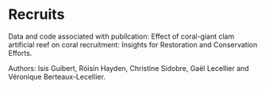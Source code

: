 # Recruits

Data and code associated with pubilcation: Effect of coral-giant clam artificial reef on coral recruitment: Insights for Restoration and Conservation Efforts.

Authors: Isis Guibert, Róisín Hayden, Christine Sidobre, Gaël Lecellier and Véronique Berteaux-Lecellier.

